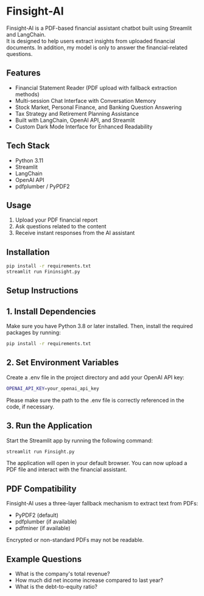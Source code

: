 # Finsight-AI

Finsight-AI is a PDF-based financial assistant chatbot built using Streamlit and LangChain.  
It is designed to help users extract insights from uploaded financial documents. In addition, 
my model is only to answer the financial-related questions. 

## Features

- Financial Statement Reader (PDF upload with fallback extraction methods)
- Multi-session Chat Interface with Conversation Memory
- Stock Market, Personal Finance, and Banking Question Answering
- Tax Strategy and Retirement Planning Assistance
- Built with LangChain, OpenAI API, and Streamlit
- Custom Dark Mode Interface for Enhanced Readability

## Tech Stack

- Python 3.11
- Streamlit
- LangChain
- OpenAI API
- pdfplumber / PyPDF2

## Usage

1. Upload your PDF financial report
2. Ask questions related to the content
3. Receive instant responses from the AI assistant

## Installation

```bash
pip install -r requirements.txt
streamlit run Fininsight.py
```

## Setup Instructions

## 1. Install Dependencies

Make sure you have Python 3.8 or later installed. Then, install the required packages by running:

```bash
pip install -r requirements.txt
```

## 2. Set Environment Variables

Create a .env file in the project directory and add your OpenAI API key:

```bash
OPENAI_API_KEY=your_openai_api_key
```

Please make sure the path to the .env file is correctly referenced in the code, if necessary.

## 3. Run the Application
Start the Streamlit app by running the following command:

```bash
streamlit run Finsight.py
```

The application will open in your default browser. You can now upload a PDF file and interact with the financial assistant.

## PDF Compatibility

Finsight-AI uses a three-layer fallback mechanism to extract text from PDFs:

- PyPDF2 (default)
- pdfplumber (if available)
- pdfminer (if available)

Encrypted or non-standard PDFs may not be readable.

## Example Questions

- What is the company's total revenue?
- How much did net income increase compared to last year?
- What is the debt-to-equity ratio?
